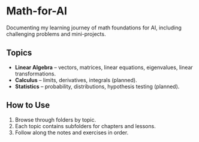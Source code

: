 # Math-for-AI
Documenting my learning journey of math foundations for AI, including challenging problems and mini-projects.
## Topics
- **Linear Algebra** – vectors, matrices, linear equations, eigenvalues, linear transformations.
- **Calculus** – limits, derivatives, integrals (planned).
- **Statistics** – probability, distributions, hypothesis testing (planned).
## How to Use
1. Browse through folders by topic.
2. Each topic contains subfolders for chapters and lessons.
3. Follow along the notes and exercises in order.
